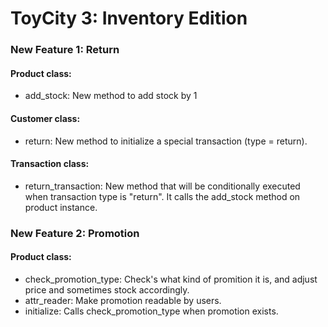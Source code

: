 # ToyCity 3: Inventory Edition
### New Feature 1: Return

#### Product class:
* add_stock: New method to add stock by 1

#### Customer class:
* return: New method to initialize a special transaction (type = return).

#### Transaction class:
* return_transaction: New method that will be conditionally executed when transaction type is "return". It calls the add_stock method on product instance.

### New Feature 2: Promotion
#### Product class:
* check_promotion_type: Check's what kind of promition it is, and adjust price and sometimes stock accordingly.
* attr_reader: Make promotion readable by users.
* initialize: Calls check_promotion_type when promotion exists.
